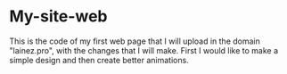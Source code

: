 # My-site-web
This is the code of my first web page that I will upload in the domain "lainez.pro", with the changes that I will make.
First I would like to make a simple design and then create better animations.
